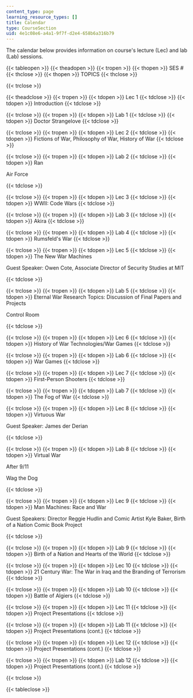 ```yaml
---
content_type: page
learning_resource_types: []
title: Calendar
type: CourseSection
uid: 4e1c08e6-a4a1-9f7f-d2e4-658b6a316b79
---
```


The calendar below provides information on course's lecture (Lec) and lab (Lab) sessions.

{{< tableopen >}}
{{< theadopen >}}
{{< tropen >}}
{{< thopen >}}
SES #
{{< thclose >}}
{{< thopen >}}
TOPICS
{{< thclose >}}

{{< trclose >}}

{{< theadclose >}}
{{< tropen >}}
{{< tdopen >}}
Lec 1
{{< tdclose >}}
{{< tdopen >}}
Introduction
{{< tdclose >}}

{{< trclose >}}
{{< tropen >}}
{{< tdopen >}}
Lab 1
{{< tdclose >}}
{{< tdopen >}}
Doctor Strangelove
{{< tdclose >}}

{{< trclose >}}
{{< tropen >}}
{{< tdopen >}}
Lec 2
{{< tdclose >}}
{{< tdopen >}}
Fictions of War, Philosophy of War, History of War
{{< tdclose >}}

{{< trclose >}}
{{< tropen >}}
{{< tdopen >}}
Lab 2
{{< tdclose >}}
{{< tdopen >}}
Ran

Air Force


{{< tdclose >}}

{{< trclose >}}
{{< tropen >}}
{{< tdopen >}}
Lec 3
{{< tdclose >}}
{{< tdopen >}}
WWII: Code Wars
{{< tdclose >}}

{{< trclose >}}
{{< tropen >}}
{{< tdopen >}}
Lab 3
{{< tdclose >}}
{{< tdopen >}}
Akira
{{< tdclose >}}

{{< trclose >}}
{{< tropen >}}
{{< tdopen >}}
Lab 4
{{< tdclose >}}
{{< tdopen >}}
Rumsfeld's War
{{< tdclose >}}

{{< trclose >}}
{{< tropen >}}
{{< tdopen >}}
Lec 5
{{< tdclose >}}
{{< tdopen >}}
The New War Machines

Guest Speaker: Owen Cote, Associate Director of Security Studies at MIT


{{< tdclose >}}

{{< trclose >}}
{{< tropen >}}
{{< tdopen >}}
Lab 5
{{< tdclose >}}
{{< tdopen >}}
Eternal War Research Topics: Discussion of Final Papers and Projects

Control Room


{{< tdclose >}}

{{< trclose >}}
{{< tropen >}}
{{< tdopen >}}
Lec 6
{{< tdclose >}}
{{< tdopen >}}
History of War Technologies/War Games
{{< tdclose >}}

{{< trclose >}}
{{< tropen >}}
{{< tdopen >}}
Lab 6
{{< tdclose >}}
{{< tdopen >}}
War Games
{{< tdclose >}}

{{< trclose >}}
{{< tropen >}}
{{< tdopen >}}
Lec 7
{{< tdclose >}}
{{< tdopen >}}
First-Person Shooters
{{< tdclose >}}

{{< trclose >}}
{{< tropen >}}
{{< tdopen >}}
Lab 7
{{< tdclose >}}
{{< tdopen >}}
The Fog of War
{{< tdclose >}}

{{< trclose >}}
{{< tropen >}}
{{< tdopen >}}
Lec 8
{{< tdclose >}}
{{< tdopen >}}
Virtuous War

Guest Speaker: James der Derian


{{< tdclose >}}

{{< trclose >}}
{{< tropen >}}
{{< tdopen >}}
Lab 8
{{< tdclose >}}
{{< tdopen >}}
Virtual War

After 9/11

Wag the Dog


{{< tdclose >}}

{{< trclose >}}
{{< tropen >}}
{{< tdopen >}}
Lec 9
{{< tdclose >}}
{{< tdopen >}}
Man Machines: Race and War

Guest Speakers: Director Reggie Hudlin and Comic Artist Kyle Baker, Birth of a Nation Comic Book Project


{{< tdclose >}}

{{< trclose >}}
{{< tropen >}}
{{< tdopen >}}
Lab 9
{{< tdclose >}}
{{< tdopen >}}
Birth of a Nation and Hearts of the World
{{< tdclose >}}

{{< trclose >}}
{{< tropen >}}
{{< tdopen >}}
Lec 10
{{< tdclose >}}
{{< tdopen >}}
21 Century War: The War in Iraq and the Branding of Terrorism
{{< tdclose >}}

{{< trclose >}}
{{< tropen >}}
{{< tdopen >}}
Lab 10
{{< tdclose >}}
{{< tdopen >}}
Battle of Algiers
{{< tdclose >}}

{{< trclose >}}
{{< tropen >}}
{{< tdopen >}}
Lec 11
{{< tdclose >}}
{{< tdopen >}}
Project Presentations
{{< tdclose >}}

{{< trclose >}}
{{< tropen >}}
{{< tdopen >}}
Lab 11
{{< tdclose >}}
{{< tdopen >}}
Project Presentations (cont.)
{{< tdclose >}}

{{< trclose >}}
{{< tropen >}}
{{< tdopen >}}
Lec 12
{{< tdclose >}}
{{< tdopen >}}
Project Presentations (cont.)
{{< tdclose >}}

{{< trclose >}}
{{< tropen >}}
{{< tdopen >}}
Lab 12
{{< tdclose >}}
{{< tdopen >}}
Project Presentations (cont.)
{{< tdclose >}}

{{< trclose >}}

{{< tableclose >}}